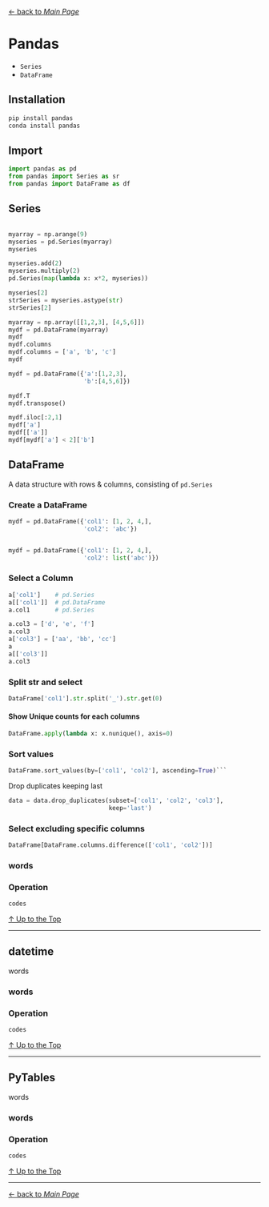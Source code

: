 [← back to *Main Page*](https://github.com/dawkiny/Python3/blob/master/PythonDataManipulation.md)


# Pandas

* ```Series```  
* ```DataFrame```  

## Installation
```sh
pip install pandas
conda install pandas
```

## Import
```python
import pandas as pd
from pandas import Series as sr
from pandas import DataFrame as df
```

## Series

```py

myarray = np.arange(9)
myseries = pd.Series(myarray)
myseries

myseries.add(2)
myseries.multiply(2)
pd.Series(map(lambda x: x*2, myseries))

myseries[2]
strSeries = myseries.astype(str)
strSeries[2]

```

```py
myarray = np.array([[1,2,3], [4,5,6]])
mydf = pd.DataFrame(myarray)
mydf
mydf.columns
mydf.columns = ['a', 'b', 'c']
mydf

mydf = pd.DataFrame({'a':[1,2,3],
                     'b':[4,5,6]})

mydf.T
mydf.transpose()

mydf.iloc[:2,1]
mydf['a']
mydf[['a']]
mydf[mydf['a'] < 2]['b']


```

## DataFrame

A data structure with rows & columns, consisting of `pd.Series`

### Create a DataFrame

```python
mydf = pd.DataFrame({'col1': [1, 2, 4,],
                     'col2': 'abc'})


mydf = pd.DataFrame({'col1': [1, 2, 4,],
                     'col2': list('abc')})
```


### Select a Column
```py
a['col1']    # pd.Series
a[['col1']]  # pd.DataFrame
a.col1       # pd.Series

a.col3 = ['d', 'e', 'f']
a.col3
a['col3'] = ['aa', 'bb', 'cc']
a
a[['col3']]
a.col3
```

### Split str and select
```py
DataFrame['col1'].str.split('_').str.get(0)
```

#### Show Unique counts for each columns
```python
DataFrame.apply(lambda x: x.nunique(), axis=0)
```

### Sort values

```python
DataFrame.sort_values(by=['col1', 'col2'], ascending=True)```
```

Drop duplicates keeping last
```py
data = data.drop_duplicates(subset=['col1', 'col2', 'col3'],
                            keep='last')
```

### Select excluding specific columns

```py
DataFrame[DataFrame.columns.difference(['col1', 'col2'])]
```

### words

### Operation
 
```python
codes
```



[↑ Up to the Top](#python-data-manipulation)

---
## datetime
words

### words

### Operation
 
```python
codes
```



[↑ Up to the Top](#python-data-manipulation)

---
## PyTables
words

### words

### Operation
 
```python
codes
```



[↑ Up to the Top](#python-data-manipulation)





---
[← back to *Main Page*](https://github.com/dawkiny/Python3/blob/master/PythonProgramming.md)
